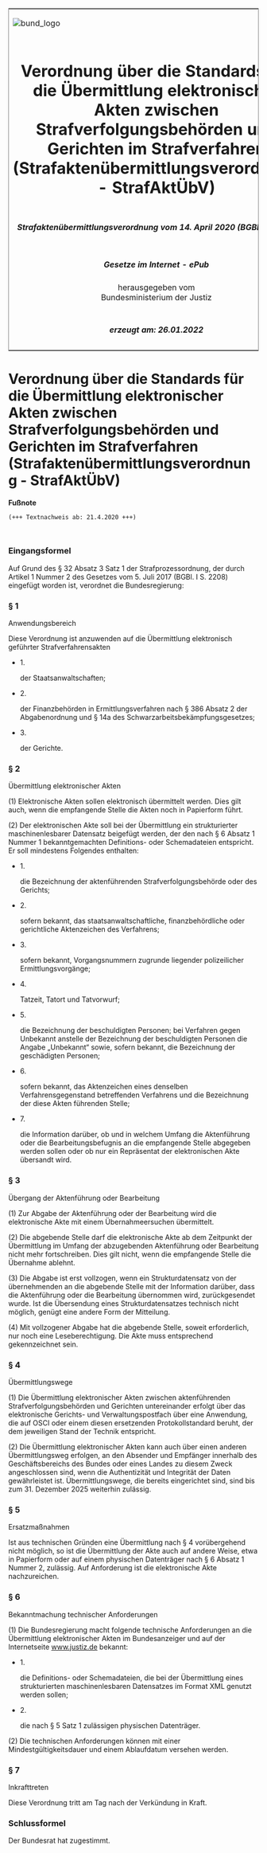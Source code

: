 <span id="DECKBLATT.html"></span>

<table border="0" frame="border" width="100%">

<tr valign="top">

<td align="left">

![bund\_logo](BfJ_2021_Web_de_de.gif)

</td>

<td align="right">

 

</td>

</tr>

<tr align="center" valign="middle">

<td colspan="2">

# Verordnung über die Standards für die Übermittlung elektronischer Akten zwischen Strafverfolgungsbehörden und Gerichten im Strafverfahren (Strafaktenübermittlungsverordnung - StrafAktÜbV)

</td>

</tr>

<tr align="center" valign="middle">

<td colspan="2">

##### Strafaktenübermittlungsverordnung vom 14. April 2020 (BGBl. I S. 799)

</td>

</tr>

<tr align="center" valign="middle">

<td colspan="2">

  
  

##### Gesetze im Internet - ePub  
  
herausgegeben vom  
Bundesministerium der Justiz

</td>

</tr>

<tr align="center" valign="bottom">

<td colspan="2">

  
  

##### erzeugt am: 26.01.2022

</td>

</tr>

</table>

<span id="BJNR079900020.html"></span>

# Verordnung über die Standards für die Übermittlung elektronischer Akten zwischen Strafverfolgungsbehörden und Gerichten im Strafverfahren (Strafaktenübermittlungsverordnung - StrafAktÜbV)

<div>

  
**Fußnote**

<div class="jnhtml">

<div>

<div class="jurAbsatz">

  

``` 
(+++ Textnachweis ab: 21.4.2020 +++)

 
```

</div>

</div>

</div>

</div>

<span id="BJNR079900020BJNE000100000.html"></span>

### Eingangsformel  

<div>

<div class="jnhtml">

<div>

<div class="jurAbsatz">

Auf Grund des § 32 Absatz 3 Satz 1 der Strafprozessordnung, der durch
Artikel 1 Nummer 2 des Gesetzes vom 5. Juli 2017 (BGBl. I S. 2208)
eingefügt worden ist, verordnet die Bundesregierung:

</div>

</div>

</div>

</div>

<span id="BJNR079900020BJNE000200000.html"></span>

### § 1  
Anwendungsbereich

<div>

<div class="jnhtml">

<div>

<div class="jurAbsatz">

Diese Verordnung ist anzuwenden auf die Übermittlung elektronisch
geführter Strafverfahrensakten

  - 1\.
    
    <div>
    
    der Staatsanwaltschaften;
    
    </div>

  - 2\.
    
    <div>
    
    der Finanzbehörden in Ermittlungsverfahren nach § 386 Absatz 2 der
    Abgabenordnung und § 14a des Schwarzarbeitsbekämpfungsgesetzes;
    
    </div>

  - 3\.
    
    <div>
    
    der Gerichte.
    
    </div>

</div>

</div>

</div>

</div>

<span id="BJNR079900020BJNE000300000.html"></span>

### § 2  
Übermittlung elektronischer Akten

<div>

<div class="jnhtml">

<div>

<div class="jurAbsatz">

(1) Elektronische Akten sollen elektronisch übermittelt werden. Dies
gilt auch, wenn die empfangende Stelle die Akten noch in Papierform
führt.

</div>

<div class="jurAbsatz">

(2) Der elektronischen Akte soll bei der Übermittlung ein strukturierter
maschinenlesbarer Datensatz beigefügt werden, der den nach § 6 Absatz 1
Nummer 1 bekanntgemachten Definitions- oder Schemadateien entspricht. Er
soll mindestens Folgendes enthalten:

  - 1\.
    
    <div>
    
    die Bezeichnung der aktenführenden Strafverfolgungsbehörde oder des
    Gerichts;
    
    </div>

  - 2\.
    
    <div>
    
    sofern bekannt, das staatsanwaltschaftliche, finanzbehördliche oder
    gerichtliche Aktenzeichen des Verfahrens;
    
    </div>

  - 3\.
    
    <div>
    
    sofern bekannt, Vorgangsnummern zugrunde liegender polizeilicher
    Ermittlungsvorgänge;
    
    </div>

  - 4\.
    
    <div>
    
    Tatzeit, Tatort und Tatvorwurf;
    
    </div>

  - 5\.
    
    <div>
    
    die Bezeichnung der beschuldigten Personen; bei Verfahren gegen
    Unbekannt anstelle der Bezeichnung der beschuldigten Personen die
    Angabe „Unbekannt“ sowie, sofern bekannt, die Bezeichnung der
    geschädigten Personen;
    
    </div>

  - 6\.
    
    <div>
    
    sofern bekannt, das Aktenzeichen eines denselben
    Verfahrensgegenstand betreffenden Verfahrens und die Bezeichnung der
    diese Akten führenden Stelle;
    
    </div>

  - 7\.
    
    <div>
    
    die Information darüber, ob und in welchem Umfang die Aktenführung
    oder die Bearbeitungsbefugnis an die empfangende Stelle abgegeben
    werden sollen oder ob nur ein Repräsentat der elektronischen Akte
    übersandt wird.
    
    </div>

</div>

</div>

</div>

</div>

<span id="BJNR079900020BJNE000400000.html"></span>

### § 3  
Übergang der Aktenführung oder Bearbeitung

<div>

<div class="jnhtml">

<div>

<div class="jurAbsatz">

(1) Zur Abgabe der Aktenführung oder der Bearbeitung wird die
elektronische Akte mit einem Übernahmeersuchen übermittelt.

</div>

<div class="jurAbsatz">

(2) Die abgebende Stelle darf die elektronische Akte ab dem Zeitpunkt
der Übermittlung im Umfang der abzugebenden Aktenführung oder
Bearbeitung nicht mehr fortschreiben. Dies gilt nicht, wenn die
empfangende Stelle die Übernahme ablehnt.

</div>

<div class="jurAbsatz">

(3) Die Abgabe ist erst vollzogen, wenn ein Strukturdatensatz von der
übernehmenden an die abgebende Stelle mit der Information darüber, dass
die Aktenführung oder die Bearbeitung übernommen wird, zurückgesendet
wurde. Ist die Übersendung eines Strukturdatensatzes technisch nicht
möglich, genügt eine andere Form der Mitteilung.

</div>

<div class="jurAbsatz">

(4) Mit vollzogener Abgabe hat die abgebende Stelle, soweit
erforderlich, nur noch eine Leseberechtigung. Die Akte muss entsprechend
gekennzeichnet sein.

</div>

</div>

</div>

</div>

<span id="BJNR079900020BJNE000500000.html"></span>

### § 4  
Übermittlungswege

<div>

<div class="jnhtml">

<div>

<div class="jurAbsatz">

(1) Die Übermittlung elektronischer Akten zwischen aktenführenden
Strafverfolgungsbehörden und Gerichten untereinander erfolgt über das
elektronische Gerichts- und Verwaltungspostfach über eine Anwendung, die
auf OSCI oder einem diesen ersetzenden Protokollstandard beruht, der dem
jeweiligen Stand der Technik entspricht.

</div>

<div class="jurAbsatz">

(2) Die Übermittlung elektronischer Akten kann auch über einen anderen
Übermittlungsweg erfolgen, an den Absender und Empfänger innerhalb des
Geschäftsbereichs des Bundes oder eines Landes zu diesem Zweck
angeschlossen sind, wenn die Authentizität und Integrität der Daten
gewährleistet ist. Übermittlungswege, die bereits eingerichtet sind,
sind bis zum 31. Dezember 2025 weiterhin zulässig.

</div>

</div>

</div>

</div>

<span id="BJNR079900020BJNE000600000.html"></span>

### § 5  
Ersatzmaßnahmen

<div>

<div class="jnhtml">

<div>

<div class="jurAbsatz">

Ist aus technischen Gründen eine Übermittlung nach § 4 vorübergehend
nicht möglich, so ist die Übermittlung der Akte auch auf andere Weise,
etwa in Papierform oder auf einem physischen Datenträger nach § 6 Absatz
1 Nummer 2, zulässig. Auf Anforderung ist die elektronische Akte
nachzureichen.

</div>

</div>

</div>

</div>

<span id="BJNR079900020BJNE000700000.html"></span>

### § 6  
Bekanntmachung technischer Anforderungen

<div>

<div class="jnhtml">

<div>

<div class="jurAbsatz">

(1) Die Bundesregierung macht folgende technische Anforderungen an die
Übermittlung elektronischer Akten im Bundesanzeiger und auf der
Internetseite www.justiz.de bekannt:

  - 1\.
    
    <div>
    
    die Definitions- oder Schemadateien, die bei der Übermittlung eines
    strukturierten maschinenlesbaren Datensatzes im Format XML genutzt
    werden sollen;
    
    </div>

  - 2\.
    
    <div>
    
    die nach § 5 Satz 1 zulässigen physischen Datenträger.
    
    </div>

</div>

<div class="jurAbsatz">

(2) Die technischen Anforderungen können mit einer
Mindestgültigkeitsdauer und einem Ablaufdatum versehen werden.

</div>

</div>

</div>

</div>

<span id="BJNR079900020BJNE000800000.html"></span>

### § 7  
Inkrafttreten

<div>

<div class="jnhtml">

<div>

<div class="jurAbsatz">

Diese Verordnung tritt am Tag nach der Verkündung in Kraft.

</div>

</div>

</div>

</div>

<span id="BJNR079900020BJNE000900000.html"></span>

### Schlussformel  

<div>

<div class="jnhtml">

<div>

<div class="jurAbsatz">

Der Bundesrat hat zugestimmt.

</div>

</div>

</div>

</div>
